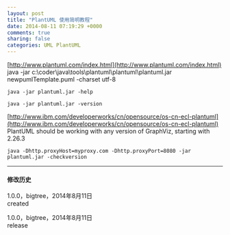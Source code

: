 ```yaml
---
layout: post
title: "PlantUML 使用简明教程"
date: 2014-08-11 07:19:29 +0000
comments: true
sharing: false
categories: UML PlantUML
---
```

<!-- more -->
[http://www.plantuml.com/index.html](http://www.plantuml.com/index.html)
    java -jar c:\coder\java\tools\plantuml\plantuml\plantuml.jar newpumlTemplate.puml -charset utf-8
    
    java -jar plantuml.jar -help
	
    java -jar plantuml.jar -version
[http://www.ibm.com/developerworks/cn/opensource/os-cn-ecl-plantuml](http://www.ibm.com/developerworks/cn/opensource/os-cn-ecl-plantuml)
PlantUML should be working with any version of GraphViz, starting with 2.26.3    

    java -Dhttp.proxyHost=myproxy.com -Dhttp.proxyPort=8080 -jar plantuml.jar -checkversion

- - -
#### 修改历史
1.0.0，bigtree，2014年8月11日  
created  

1.0.0，bigtree，2014年8月11日  
release

